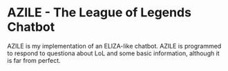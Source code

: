 # AZILE - The League of Legends Chatbot

AZILE is my implementation of an ELIZA-like chatbot. AZILE is programmed to respond to questiona about LoL and some basic information,
although it is far from perfect.
